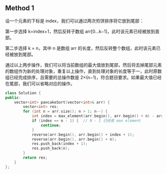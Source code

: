 ## Method 1

设一个元素的下标是 index，我们可以通过两次煎饼排序将它放到尾部：

第一步选择 k=index+1，然后反转子数组 arr[0...k−1]，此时该元素已经被放到首部。

第二步选择 k = n，其中 n 是数组 arr 的长度，然后反转整个数组，此时该元素已经被放到尾部。

通过以上两步操作，我们可以将当前数组的最大值放到尾部，然后将去掉尾部元素的数组作为新的处理对象，重复以上操作，直到处理对象的长度等于一，此时原数组已经完成排序，且需要的总操作数是 2×(n−1)，符合题目要求。如果最大值已经在尾部，我们可以省略对应的操作。

```cpp
class Solution {
public:
    vector<int> pancakeSort(vector<int>& arr) {
        vector<int> res;
        for (int n = arr.size(); n > 1; n--) {
            int index = max_element(arr.begin(), arr.begin() + n) - arr.begin();
            if (index == n - 1) {  // N - 1 已经是 max element
                continue;
            }
            reverse(arr.begin(), arr.begin() + index + 1);
            reverse(arr.begin(), arr.begin() + n);
            res.push_back(index + 1);
            res.push_back(n);
        }
        return res;
    }
};
```
